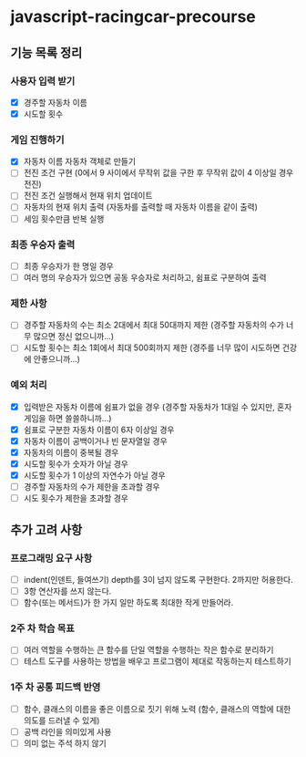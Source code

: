 # javascript-racingcar-precourse

## 기능 목록 정리

### 사용자 입력 받기

- [x] 경주할 자동차 이름
- [x] 시도할 횟수

### 게임 진행하기

- [x] 자동차 이름 자동차 객체로 만들기
- [ ] 전진 조건 구현 (0에서 9 사이에서 무작위 값을 구한 후 무작위 값이 4 이상일 경우 전진)
- [ ] 전진 조건 실행해서 현재 위치 업데이트
- [ ] 자동차의 현재 위치 출력 (자동차를 출력할 때 자동차 이름을 같이 출력)
- [ ] 세임 횟수만큼 반복 실행

### 최종 우승자 출력

- [ ] 최종 우승자가 한 명일 경우
- [ ] 여러 명의 우승자가 있으면 공동 우승자로 처리하고, 쉼표로 구분하여 출력

### 제한 사항

- [ ] 경주할 자동차의 수는 최소 2대에서 최대 50대까지 제한 (경주할 자동차의 수가 너무 많으면 정신 없으니까...)
- [ ] 시도할 횟수는 최소 1회에서 최대 500회까지 제한 (경주를 너무 많이 시도하면 건강에 안좋으니까...)

### 예외 처리

- [x] 입력받은 자동차 이름에 쉼표가 없을 경우 (경주할 자동차가 1대일 수 있지만, 혼자 게임을 하면 쓸쓸하니까...)
- [x] 쉼표로 구분한 자동차 이름이 6자 이상일 경우
- [x] 자동차 이름이 공백이거나 빈 문자열일 경우
- [x] 자동차의 이름이 중복될 경우
- [x] 시도할 횟수가 숫자가 아닐 경우
- [x] 시도할 횟수가 1 이상의 자연수가 아닐 경우
- [ ] 경주할 자동차의 수가 제한을 초과할 경우
- [ ] 시도 횟수가 제한을 초과할 경우

## 추가 고려 사항

### 프로그래밍 요구 사항

- [ ] indent(인덴트, 들여쓰기) depth를 3이 넘지 않도록 구현한다. 2까지만 허용한다.
- [ ] 3항 연산자를 쓰지 않는다.
- [ ] 함수(또는 메서드)가 한 가지 일만 하도록 최대한 작게 만들어라.

### 2주 차 학습 목표

- [ ] 여러 역할을 수행하는 큰 함수를 단일 역할을 수행하는 작은 함수로 분리하기
- [ ] 테스트 도구를 사용하는 방법을 배우고 프로그램이 제대로 작동하는지 테스트하기

### 1주 차 공통 피드백 반영

- [ ] 함수, 클래스의 이름을 좋은 이름으로 짓기 위해 노력 (함수, 클래스의 역할에 대한 의도를 드러낼 수 있게)
- [ ] 공백 라인을 의미있게 사용
- [ ] 의미 없는 주석 하지 않기
